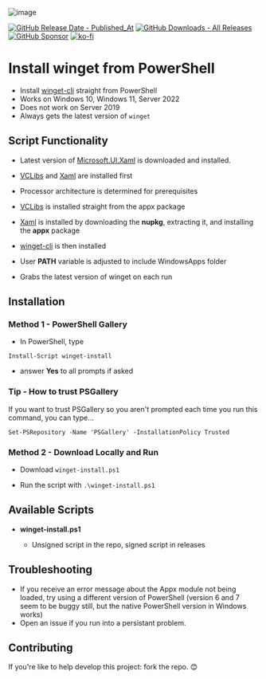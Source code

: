 ![image](https://github.com/asheroto/winget-installer/assets/49938263/e34c4551-291c-4862-8028-d35b4b7b0cec)

[![GitHub Release Date - Published_At](https://img.shields.io/github/release-date/asheroto/winget-installer)](https://github.com/asheroto/winget-installer/releases)
[![GitHub Downloads - All Releases](https://img.shields.io/github/downloads/asheroto/winget-installer/total)](https://github.com/sponsors/asheroto)
[![GitHub Sponsor](https://img.shields.io/github/sponsors/asheroto?label=Sponsor&logo=GitHub)](https://github.com/sponsors/asheroto)
[![ko-fi](https://ko-fi.com/img/githubbutton_sm.svg)](https://ko-fi.com/asheroto)
# Install winget from PowerShell

-   Install [winget-cli](https://github.com/microsoft/winget-cli) straight from PowerShell
-   Works on Windows 10, Windows 11, Server 2022
-   Does not work on Server 2019
-   Always gets the latest version of `winget`

## Script Functionality

-   Latest version of [Microsoft.UI.Xaml](https://www.nuget.org/packages/Microsoft.UI.Xaml/) is downloaded and installed.

-   [VCLibs](https://docs.microsoft.com/en-gb/troubleshoot/developer/visualstudio/cpp/libraries/c-runtime-packages-desktop-bridge#how-to-install-and-update-desktop-framework-packages) and [Xaml](https://www.nuget.org/packages/Microsoft.UI.Xaml/) are installed first

-   Processor architecture is determined for prerequisites

-   [VCLibs](https://docs.microsoft.com/en-gb/troubleshoot/developer/visualstudio/cpp/libraries/c-runtime-packages-desktop-bridge#how-to-install-and-update-desktop-framework-packages) is installed straight from the appx package

-   [Xaml](https://www.nuget.org/packages/Microsoft.UI.Xaml/) is installed by downloading the **nupkg**, extracting it, and installing the **appx** package

-   [winget-cli](https://github.com/microsoft/winget-cli) is then installed

-   User **PATH** variable is adjusted to include WindowsApps folder

-   Grabs the latest version of winget on each run

## Installation

### Method 1 - PowerShell Gallery

-   In PowerShell, type
```
Install-Script winget-install
```
- answer **Yes** to all prompts if asked

### Tip - How to trust PSGallery

If you want to trust PSGallery so you aren't prompted each time you run this command, you can type...

`Set-PSRepository -Name 'PSGallery' -InstallationPolicy Trusted`

### Method 2 - Download Locally and Run

-   Download `winget-install.ps1`

-   Run the script with `.\winget-install.ps1`

## Available Scripts

-   **winget-install.ps1**

    -   Unsigned script in the repo, signed script in releases

## Troubleshooting

-   If you receive an error message about the Appx module not being loaded, try using a different version of PowerShell (version 6 and 7 seem to be buggy still, but the native PowerShell version in Windows works)
- Open an issue if you run into a persistant problem.

## Contributing
If you're like to help develop this project: fork the repo. 😊